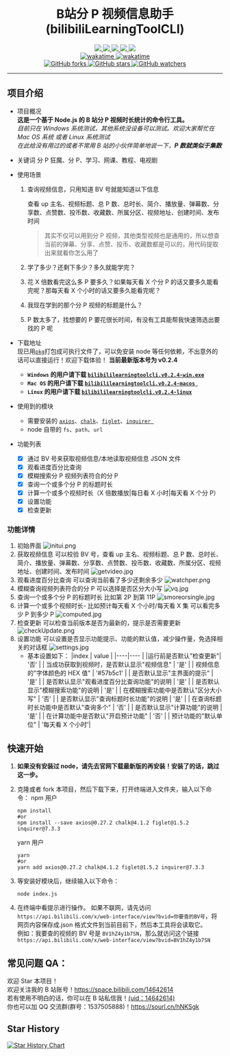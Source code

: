 <div align="center">
    <h1>B站分 P 视频信息助手(bilibiliLearningToolCLI)</h1>
    <div>
        <a href="https://www.npmjs.com/package/axios">
            <img src="https://raster.shields.io/badge/axios-0.27.2-brightgreen.svg" />
        </a>
        <a href="https://www.npmjs.com/package/chalk">
            <img src="https://raster.shields.io/badge/chalk-5.0.1-brightgreen.svg" />
        </a>
        <a href="https://www.npmjs.com/package/figlet">
            <img src="https://raster.shields.io/badge/figlet-1.5.2-brightgreen.svg" />
        </a>
        <a href="https://www.npmjs.com/package/inquirer">
            <img src="https://raster.shields.io/badge/inquirer-9.0.0-brightgreen.svg" />
        </a>
        <a href="https://www.npmjs.com/package/pkg">
            <img src="https://raster.shields.io/badge/pkg-5.7.0-brightgreen.svg" />
        </a>
    </div>
    <div>
        <a href="https://wakatime.com/badge/user/0f30e30e-f3f5-49fc-98da-0aa8c0aa6042/project/2d841a77-cb58-4a91-889e-1217170a5bd3">
            <img src="https://wakatime.com/badge/user/0f30e30e-f3f5-49fc-98da-0aa8c0aa6042/project/2d841a77-cb58-4a91-889e-1217170a5bd3.svg" alt="wakatime">
        </a>
        <a href="https://wakatime.com/badge/user/0f30e30e-f3f5-49fc-98da-0aa8c0aa6042/project/d0979b6d-27f2-4b02-9a5f-ad9d2e900a07">
            <img src="https://wakatime.com/badge/user/0f30e30e-f3f5-49fc-98da-0aa8c0aa6042/project/d0979b6d-27f2-4b02-9a5f-ad9d2e900a07.svg" alt="wakatime">
        </a>
    </div>
    <div>
        <a href="https://github.com/freysu/bilibiliLearningToolCLI">
            <img title="GitHub forks" src="https://img.shields.io/github/forks/freysu/bilibiliLearningToolCLI.svg?style=social" />
        </a>
        <a href="https://github.com/freysu/bilibiliLearningToolCLI">
            <img title="GitHub stars" src="https://img.shields.io/github/stars/freysu/bilibiliLearningToolCLI.svg?style=social" />
        </a>
        <a href="https://github.com/freysu/bilibiliLearningToolCLI">
            <img title="GitHub watchers"
                src="https://img.shields.io/github/watchers/freysu/bilibiliLearningToolCLI.svg?style=social" />
        </a>
    </div>
</div>

---

## 项目介绍

- 项目概况  
  **这是一个基于 Node.js 的 B 站分 P 视频时长统计的命令行工具。**  
  _目前只在 Windows 系统测试，其他系统没设备可以测试。欢迎大家帮忙在 Mac OS 系统 或者 Linux 系统测试_  
  _在此给没有用过的或者不常用 B 站的小伙伴简单地说一下，**P 数就类似于集数**_
- 关键词
  分 P 狂魔、分 P、学习、网课、教程、电视剧
- 使用场景

  1. 查询视频信息，只用知道 BV 号就能知道以下信息

     查看 up 主名、视频标题、总 P 数、总时长、简介、播放量、弹幕数、分享数、点赞数、投币数、收藏数、所属分区、视频地址、创建时间、发布时间

     > 其实不仅可以用到分 P 视频，其他类型视频也是通用的，所以想查当前的弹幕、分享、点赞、投币、收藏数都是可以的，用代码提取出来就看你怎么用了

  2. 学了多少？还剩下多少？多久就能学完？

  3. 花 X 倍数看完这么多 P 要多久？如果每天看 X 个分 P 的话又要多久能看完呢？那每天看 X 个小时的话又要多久能看完呢？

  4. 我现在学到的那个分 P 视频的标题是什么？

  5. P 数太多了，找想要的 P 要花很长时间，有没有工具能帮我快速筛选出要找的 P 呢

- 下载地址  
  现已用<a href="https://www.npmjs.com/package/pkg">`pkg`</a>打包成可执行文件了，可以免安装 node 等任何依赖，不出意外的话可以直接运行！欢迎下载体验！
  **当前最新版本号为 v0.2.4**

  - **`Windows` 的用户请下载 <a href="https://github.com/freysu/bilibiliLearningToolCLI/releases/download/v0.2.4/bilibililearningtoolcli.v0.2.4-win.exe">`bilibililearningtoolcli.v0.2.4-win.exe`</a>**
  - **`Mac OS` 的用户请下载 <a href="https://github.com/freysu/bilibiliLearningToolCLI/releases/download/v0.2.4/bilibililearningtoolcli.v0.2.4-macos">`bilibililearningtoolcli.v0.2.4-macos `</a>**
  - **`Linux` 的用户请下载 <a href="https://github.com/freysu/bilibiliLearningToolCLI/releases/download/v0.2.4/bilibililearningtoolcli.v0.2.4-linux">`bilibililearningtoolcli.v0.2.4-linux`</a>**

- 使用到的模块

  - 需要安装的
    <a href="https://www.npmjs.com/package/axios">`axios`</a>、<a href="https://www.npmjs.com/package/chalk">`chalk`</a>、<a href="https://www.npmjs.com/package/figlet">`figlet`</a>、<a href="https://www.npmjs.com/package/inquirer">`inquirer `</a>
  - node 自带的
    `fs`、`path`、`url`

- 功能列表
  - [x] 通过 BV 号来获取视频信息/本地读取视频信息 JSON 文件
  - [x] 观看进度百分比查询
  - [x] 模糊搜索分 P 视频列表符合的分 P
  - [x] 查询一个或多个分 P 的标题时长
  - [x] 计算一个或多个视频时长（X 倍数播放|每日看 X 小时|每天看 X 个分 P）
  - [x] 设置功能
  - [x] 检查更新

### 功能详情

1.  初始界面
    ![initui.png](https://s2.loli.net/2022/07/03/PvwOhNx653lCUmI.png)
2.  获取视频信息
    可以校验 BV 号，查看 up 主名、视频标题、总 P 数、总时长、简介、播放量、弹幕数、分享数、点赞数、投币数、收藏数、所属分区、视频地址、创建时间、发布时间
    ![getvideo.jpg](https://s2.loli.net/2022/07/03/t3OKEzdfFR7JLUu.jpg)
3.  观看进度百分比查询
    可以查询当前看了多少还剩余多少
    ![watchper.png](https://s2.loli.net/2022/07/03/fsVXJKcURnQeld1.png)
4.  模糊查询视频列表符合的分 P
    可以选择是否区分大小写
    ![vq.jpg](https://s2.loli.net/2022/07/03/iKBevgnN5TDSx9j.jpg)
5.  查询一个或多个分 P 的标题时长
    比如第 2P 到第 11P
    ![smoreorsingle.jpg](https://s2.loli.net/2022/07/03/rdKoXy63CxTfbOI.jpg)
6.  计算一个或多个视频时长-
    比如预计每天看 X 个小时/每天看 X 集 可以看完多少 P 到多少 P
    ![computed.jpg](https://s2.loli.net/2022/07/03/SN5dEKiJLtkyApf.jpg)
7.  检查更新
    可以检查当前版本是否为最新的，提示是否需要更新
    ![checkUpdate.png](https://s2.loli.net/2022/07/03/fA9PcFdXrUW2K5Y.png)
8.  设置功能
    可以设置是否显示功能提示、功能的默认值，减少操作量，免选择相关的对话框
    ![settings.jpg](https://s2.loli.net/2022/07/03/pJF3RjcHeuCbBym.jpg)
    - 基本设置如下：
      |index | value |
      |----|---- |
      |运行前是否默认"检查更新"| '否' |
      | 当成功获取到视频时，是否默认显示"视频信息" | '是' |
      | 视频信息的"字体颜色的 HEX 值" | '#57b5c1' |
      | 是否默认显示"主界面的提示" | '是' |
      | 是否默认显示"观看进度百分比查询功能"的说明 | '是' |
      | 是否默认显示"模糊搜索功能"的说明 | '是' |
      | 在模糊搜索功能中是否默认"区分大小写" | '否' |
      | 是否默认显示"查询标题时长功能"的说明 | '是' |
      | 在查询标题时长功能中是否默认"查询多个" | '否' |
      | 是否默认显示"计算功能"的说明 | '是' |
      | 在计算功能中是否默认"开启预计功能" | '否' |
      | 预计功能的"默认单位" | '每天看 X 个小时'|

## 快速开始

1. **如果没有安装过 node，请先去官网下载最新版的再安装！安装了的话，跳过这一步。**

1. 克隆或者 fork 本项目，然后下载下来，打开终端进入文件夹，输入以下命令：
   npm 用户

   ```shell
   npm install
   #or
   npm install --save axios@0.27.2 chalk@4.1.2 figlet@1.5.2 inquirer@7.3.3
   ```

   yarn 用户

   ```shell
   yarn
   #or
   yarn add axios@0.27.2 chalk@4.1.2 figlet@1.5.2 inquirer@7.3.3
   ```

1. 等安装好模块后，继续输入以下命令：
   ```shell
   node index.js
   ```
1. 在终端中看提示进行操作。
   如果不联网，请先访问`https://api.bilibili.com/x/web-interface/view?bvid=你要查的BV号`，将网页内容保存成.json 格式文件到当前目前下，然后本工具将会读取它。  
   例如：我要查的视频的 BV 号是 `BV1hZ4y1b7SN`，那么就访问这个链接 `https://api.bilibili.com/x/web-interface/view?bvid=BV1hZ4y1b7SN`

## 常见问题 QA：

欢迎 Star 本项目！  
欢迎关注我的 B 站账号！<a href="https://space.bilibili.com/14642614">https://space.bilibili.com/14642614</a>  
若有使用不明白的话，你可以在 B 站私信我！<a href="https://space.bilibili.com/14642614">(uid：14642614)</a>  
你也可以加 QQ 交流群(群号：1537505888)！<a href="https://sourl.cn/hNKSgk">https://sourl.cn/hNKSgk</a>

## Star History

[![Star History Chart](https://api.star-history.com/svg?repos=freysu/bilibiliLearningToolCLI&type=Date)](https://star-history.com/#freysu/bilibiliLearningToolCLI&Date)
